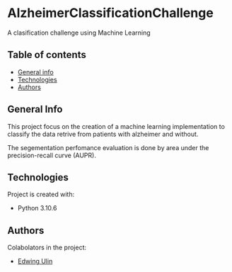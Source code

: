 # AlzheimerClassificationChallenge
A clasification challenge using Machine Learning
## Table of contents
* [General info](#general-info)
* [Technologies](#technologies)
* [Authors](#authors)


## General Info
This project focus on the creation of a machine learning implementation to classify the data retrive from patients with alzheimer and without.

The segementation perfomance evaluation is done by area under the
precision-recall curve (AUPR).

## Technologies
Project is created with: 
* Python 3.10.6

## Authors
Colabolators in the project: 
* [Edwing Ulin](https://github.com/EdAlita)
